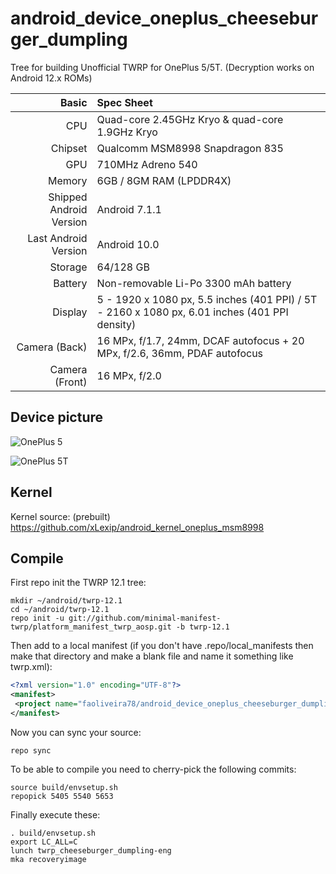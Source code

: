 # android_device_oneplus_cheeseburger_dumpling

Tree for building Unofficial TWRP for OnePlus 5/5T. (Decryption works on Android 12.x ROMs)

| Basic                   | Spec Sheet                                                                                                                     |
| -----------------------:|:------------------------------------------------------------------------------------------------------------------------------ |
| CPU                     | Quad-core 2.45GHz Kryo & quad-core 1.9GHz Kryo                                                                           |
| Chipset                 | Qualcomm MSM8998 Snapdragon 835                                                                                                  |
| GPU                     | 710MHz Adreno 540                                                                                                                       |
| Memory                  | 6GB / 8GM RAM (LPDDR4X)                                                                                                                     |
| Shipped Android Version | Android 7.1.1                                                                                                                            |
| Last Android Version    | Android 10.0                                                                                                                            |
| Storage                 | 64/128 GB                                                                                                                          |
| Battery                 | Non-removable Li-Po 3300 mAh battery                                                                                           |
| Display                 | 5 - 1920 x 1080 px, 5.5 inches (401 PPI) / 5T - 2160 x 1080 px, 6.01 inches (401 PPI density)                                                                              |
| Camera (Back)           | 16 MPx, f/1.7, 24mm, DCAF autofocus + 20 MPx, f/2.6, 36mm, PDAF autofocus                                                                              |
| Camera (Front)          | 16 MPx, f/2.0                                                                                                   |

## Device picture

![OnePlus 5](http://image01.oneplus.cn/ebp/201706/17/291/8dc3e3d2bd22658de5f63eeb27700a83.png "OnePlus 5 in black")

![OnePlus 5T](https://cdn.opstatics.com/store/20170907/assets/images/support/support-list/model-specs-list/details/5t-black.png "OnePlus 5T in black")

## Kernel

Kernel source: (prebuilt)
https://github.com/xLexip/android_kernel_oneplus_msm8998

## Compile

First repo init the TWRP 12.1 tree:

```
mkdir ~/android/twrp-12.1
cd ~/android/twrp-12.1
repo init -u git://github.com/minimal-manifest-twrp/platform_manifest_twrp_aosp.git -b twrp-12.1
```

Then add to a local manifest (if you don't have .repo/local_manifests then make that directory and make a blank file and name it something like twrp.xml):

```xml
<?xml version="1.0" encoding="UTF-8"?>
<manifest>
 <project name="faoliveira78/android_device_oneplus_cheeseburger_dumpling" path="device/oneplus/cheeseburger_dumpling" remote="github" revision="android-12.1"/>
</manifest>
```

Now you can sync your source:

```
repo sync
```

To be able to compile you need to cherry-pick the following commits:

```
source build/envsetup.sh
repopick 5405 5540 5653
```

Finally execute these:

```
. build/envsetup.sh
export LC_ALL=C
lunch twrp_cheeseburger_dumpling-eng
mka recoveryimage
```
